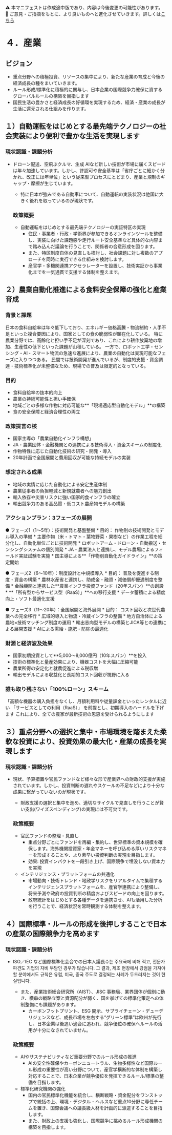 ⚠️ 本マニフェストは作成途中版であり、内容は今後変更の可能性があります。  
💬 ご意見・ご指摘をもとに、より良いものへと進化させていきます。詳しくは[こちら](README.md#このマニフェスト自身もみんなの知恵を集めて改善していきます)

# ４．産業

## ビジョン

* 重点分野への積極投資、リソースの集中により、新たな産業の育成と今後の経済成長の種をまいていきます。  
* ルール形成/標準化に積極的に関与し、日本企業の国際競争力確保に資するグローバルルールの構築を目指します  
* 国民生活の豊かさと経済成長の好循環を実現するため、経済・産業の成長が生活に還元される仕組みを作ります。

## １）自動運転をはじめとする最先端テクノロジーの社会実装により便利で豊かな生活を実現します

### 現状認識・課題分析

* ドローン配送、空飛ぶクルマ、生成 AIなど新しい技術が市場に届くスピードは年々加速しています。しかし、許認可や安全基準は「省庁ごとに細かく分かれ、改正には年単位」という従来型プロセスにとどまり、産業と規制のギャップ・摩擦が生じています。  
  * 特に日本が強みである自動車について、自動運転の実装状況は他国に大きく後れを取っているのが現状です。

  ### 政策概要

    * 自動運転をはじめとする最先端テクノロジーの実証特区の実現  
      * 住民・事業者・行政・学術界が参加できるオンラインツールを整備し、実装に向けた課題感や走行ルート安全基準など具体的な内容まで踏み込んだ議論を行うことで、関係者の合意形成を図ります。  
      * また、特区制度自体の見直しも検討し、社会課題に対し複数のアプローチを同時に実行できる仕組みを検討します。  
      * 産官学・多機関連携アクセラレーターを設置し、技術実証から事業化までを一気通貫で支援する体制を整えます。

## ２）農業自動化推進による食料安全保障の強化と産業育成

### 背景と課題
日本の食料自給率は年々低下しており、エネルギー価格高騰・物流制約・人手不足といった複合要因により、国家としての食の脆弱性が顕在化している。
特に農業分野では、高齢化と担い手不足が深刻であり、これにより耕作放棄地の増加、生産性の低下といった課題が山積している。
一方で、ロボット工学・センシング・AI・スマート物流の急速な進展により、農業の自動化は実現可能なフェーズに入りつつある。
民間では技術開発が進んでいるが、制度的支援・資金調達・技術標準化が未整備なため、現場での普及は限定的となっている。

### 目的
* 食料自給率の抜本的向上
* 農業の持続可能性と担い手確保
* 地域ごとの多様な作物に対応可能な**「現場適応型自動化モデル」**の構築
* 食の安全保障と経済合理性の両立

### 政策提言の核
* 国家主導の「農業自動化インフラ構想」
* JA・農業団体・金融機関との連携による技術導入・資金スキームの制度化
* 作物特性に応じた自動化技術の研究・開発・導入
* 20年計画で全国展開と費用回収が可能な持続モデルの実装

### 想定される成果
* 地域の実情に応じた自動化による安定生産体制
* 農業従事者の負担軽減と新規就農者への魅力創出
* 輸入依存や災害リスクに強い国家的食インフラの確立
* 輸出競争力のある高品質・低コスト農産物モデルの構築

### アクションプラン：3フェーズの展開
● フェーズ1（1〜5年）：技術開発と基盤整備
    * 目的： 作物別の技術開発とモデル導入の準備
    * 主要作物（米・トマト・葉物野菜・果樹など）の作業工程を細分化し、自動化単位ごとに技術開発
    * ロボットアーム・ドローン・自動搬送・センシングシステムの個別開発
    * JA・農業法人と連携し、モデル農場によるフィールド実証試験を実施
    * 国主導による**「作物別自動化ガイドライン」**の策定開始

● フェーズ2（6〜10年）：制度設計と中規模導入
    * 目的： 普及を促進する制度・資金の構築
    * 農林水産省と連携し、助成金・融資・減価償却優遇制度を整備
    * 金融機関と連携した**農業インフラ投資ファンド（20年スパン）**の創設
    * **「所有型からサービス型（RaaS）」**への移行支援
    * データ蓄積による精度向上・ソフト最適化支援

● フェーズ3（11〜20年）：全国展開と海外展開
    * 目的： コスト回収と次世代農業への完全移行
    * 広域的導入と物流・冷蔵インフラの整備
    * 地方自治体による農地×技術マッチング制度の運用
    * 輸出志向型モデルの構築とJICA等との連携による展開支援
    * AIによる需給・施肥・防除の最適化

### 財源と経済波及効果
* 国家初期投資として**5,000〜8,000億円（10年スパン）**を投入
* 技術の標準化と量産効果により、機器コストを大幅に圧縮可能
* 農業所得の安定化と就農促進による税収増
* 輸出モデルによる収益化と長期的コスト回収が視野に入る

### 誰も取り残さない「100%ローン」スキーム
「高額な機器の購入負担をなくし、月額利用料や従量課金といったレンタルに近い
「サービスとしての利用（RaaS）」
を前提とし、初期導入のハードルを下げます
これにより、全ての農家が最新技術の恩恵を受けられるようにします

## ３）重点分野への選択と集中・市場環境を踏まえた柔軟な投資により、投資効果の最大化・産業の成長を実現します

### 現状認識・課題分析

* 現状、予算措置や官民ファンドなど様々な形で産業界への財政的支援が実施されています。しかし、投資判断の遅れやスケールの不足などにより十分な成果に繋がっていないのが現状です。  
  * 財政支援の選択と集中を進め、適切なサイクルで見直しを行うことが賢い支出(ワイズスペンディング)の実現には不可欠です。

  ### 政策概要

    * 官民ファンドの整理・見直し  
      * 重点分野ごとにファンドを再編・集約し、世界標準の資本規模を確保します。海外機関投資家・年金マネーを呼び込める厚いリスクマネーを形成することや、より素早い投資判断の実現を目指します。  
      * 効果: 投資インパクトを一段引き上げ、国際競争で埋没しない資本力を実現  
    * インテリジェンス・プラットフォームの共通化  
      * 市場動向・技術トレンド・地政学リスクをリアルタイムで集積するインテリジェンスプラットフォームを、産官学連携により整備し、将来予測や政府の投資判断の精度およびスピードの向上を図ります。  
      * 政府統計をはじめとする各種データを連携させ、AIも活用した分析を行うことで、経済状況を常時観測する体制を整えます。

## ４）国際標準・ルールの形成を後押しすることで日本の産業の国際競争力を高めます

### 現状認識・課題分析

* ISO／IEC など国際標準化会合での日本人議長수는 주요국에 비해 적고, 전문가 파견도 기업의 자비 부담인 경우가 많습니다. 그 결과, 제조 현장에서 강점을 가져야 할 분야에서도 규칙은 유럽, 미국, 중국 주도로 결정되는 사례가 두드러지는 것이 현실입니다.  
  * また、産業技術総合研究所（AIST）、JISC 事務局、業界団体が個別に動き、横串の戦略立案と資源配分が弱く、国を挙げての標準化策定への体制整備にも課題があります。  
    *  カーボンフットプリント、ESG 開示、サプライチェーン・デューデリジェンスなど、成長市場を左右する“グリーン標準”は欧州が先行し、日本企業は後追い適合に追われ、競争優位の確保へルールの活用が十分になされていません。

  ### 政策概要

    * AIやサステナビリティなど重要分野でのルール形成の推進  
      * AIの安全性確保やカーボンニュートラル、生物多様性など国際ルール形成の重要性が高い分野について、産官学横断的な体制を構築し対応することで、日本企業が競争優位を発揮できるルール/標準の整備を目指します。  
    * 標準化研究機関の強化  
      * 国内の官民標準化機能を統合し、横断戦略・資金配分をワンストップで統括の上、環境・デジタル・ヘルスなど重点10分野に専任チームを置き、国際会議への議長級人材を計画的に派遣することを目指します。  
      * また、財政上の支援も強化し、国際競争に挑めるルール形成機関の構築を目指します。